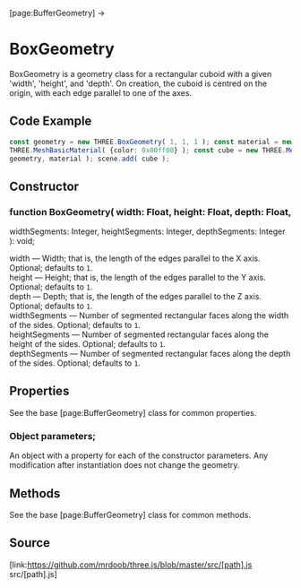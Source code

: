 [page:BufferGeometry] →

# BoxGeometry

BoxGeometry is a geometry class for a rectangular cuboid with a given 'width',
'height', and 'depth'. On creation, the cuboid is centred on the origin, with
each edge parallel to one of the axes.

## Code Example

  
```ts  
const geometry = new THREE.BoxGeometry( 1, 1, 1 ); const material = new
THREE.MeshBasicMaterial( {color: 0x00ff00} ); const cube = new THREE.Mesh(
geometry, material ); scene.add( cube );  
```  

## Constructor

###  function BoxGeometry( width: Float, height: Float, depth: Float,
widthSegments: Integer, heightSegments: Integer, depthSegments: Integer ):
void;

width — Width; that is, the length of the edges parallel to the X axis.
Optional; defaults to `1`.  
height — Height; that is, the length of the edges parallel to the Y axis.
Optional; defaults to `1`.  
depth — Depth; that is, the length of the edges parallel to the Z axis.
Optional; defaults to `1`.  
widthSegments — Number of segmented rectangular faces along the width of the
sides. Optional; defaults to `1`.  
heightSegments — Number of segmented rectangular faces along the height of the
sides. Optional; defaults to `1`.  
depthSegments — Number of segmented rectangular faces along the depth of the
sides. Optional; defaults to `1`.  

## Properties

See the base [page:BufferGeometry] class for common properties.

###  Object parameters;

An object with a property for each of the constructor parameters. Any
modification after instantiation does not change the geometry.

## Methods

See the base [page:BufferGeometry] class for common methods.

## Source

[link:https://github.com/mrdoob/three.js/blob/master/src/[path].js
src/[path].js]

